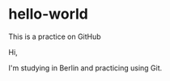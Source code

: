 # hello-world
This is a practice on GitHub

Hi,

  I'm studying in Berlin and practicing using Git.
